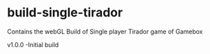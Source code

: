 # build-single-tirador
Contains the webGL Build of Single player Tirador game of Gamebox

v1.0.0
-Initial build
